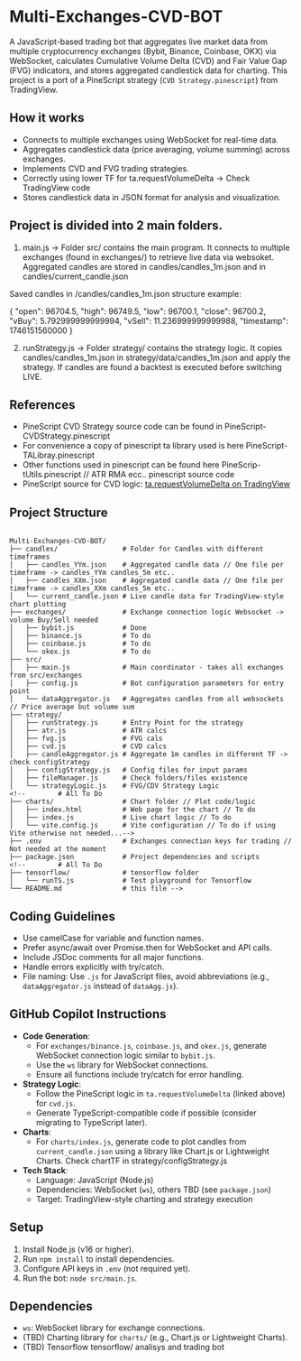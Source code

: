 # Multi-Exchanges-CVD-BOT

A JavaScript-based trading bot that aggregates live market data from multiple cryptocurrency exchanges (Bybit, Binance, Coinbase, OKX) via WebSocket, calculates Cumulative Volume Delta (CVD) and Fair Value Gap (FVG) indicators, and stores aggregated candlestick data for charting. This project is a port of a PineScript strategy (`CVD Strategy.pinescript`) from TradingView.

## How it works
- Connects to multiple exchanges using WebSocket for real-time data.
- Aggregates candlestick data (price averaging, volume summing) across exchanges.
- Implements CVD and FVG trading strategies.
- Correctly using lower TF for ta.requestVolumeDelta -> Check TradingView code
- Stores candlestick data in JSON format for analysis and visualization.

## Project is divided into 2 main folders.

1) main.js -> Folder src/ contains the main program. It connects to multiple exchanges (found in exchanges/) to retrieve live data via websoket. Aggregated candles are stored in candles/candles_1m.json and in candles/current_candle.json

Saved candles in /candles/candles_1m.json structure example:

{
    "open": 96704.5,
    "high": 96749.5,
    "low": 96700.1,
    "close": 96700.2,
    "vBuy": 5.792999999999994,
    "vSell": 11.236999999999988,
    "timestamp": 1746151560000
  }

2) runStrategy.js -> Folder strategy/ contains the strategy logic. It copies candles/candles_1m.json in strategy/data/candles_1m.json and apply the strategy. If candles are found a backtest is executed before switching LIVE.


## References
- PineScript CVD Strategy source code can be found in PineScript-CVDStrategy.pinescript
- For convenience a copy of pinescript ta library used is here PineScript-TALibray.pinescript
- Other functions used in pinescript can be found here PineScrip-tUtils.pinescript // ATR RMA ecc.. pinescript source code
- PineScript source for CVD logic: [ta.requestVolumeDelta on TradingView](https://www.tradingview.com/script/BICzyhq0-ta/)


## Project Structure

```plaintext

Multi-Exchanges-CVD-BOT/
├── candles/                # Folder for Candles with different timeframes
│   ├── candles_YYm.json    # Aggregated candle data // One file per timeframe -> candles_YYm candles_5m etc..
│   ├── candles_XXm.json    # Aggregated candle data // One file per timeframe -> candles_XXm candles_5m etc..
│   └── current_candle.json # Live candle data for TradingView-style chart plotting
├── exchanges/              # Exchange connection logic Websocket -> volume Buy/Sell needed
│   ├── bybit.js            # Done
│   ├── binance.js          # To do
│   ├── coinbase.js         # To do
│   └── okex.js             # To do
├── src/
│   ├── main.js             # Main coordinator - takes all exchanges from src/exchanges
│   ├── config.js           # Bot configuration parameters for entry point
│   └── dataAggregator.js   # Aggregates candles from all websockets // Price average but volume sum
├── strategy/
│   ├── runStrategy.js      # Entry Point for the strategy
│   ├── atr.js              # ATR calcs
│   ├── fvg.js              # FVG cals
│   ├── cvd.js              # CVD calcs
│   ├── candleAggregator.js # Aggregate 1m candles in different TF -> check configStrategy
│   ├── configStrategy.js   # Config files for input params
│   ├── fileManager.js      # Check folders/files existence
│   └── strategyLogic.js    # FVG/CDV Strategy Logic
<!--        # All To Do   
├── charts/                 # Chart folder // Plot code/logic
│   ├── index.html          # Web page for the chart // To do
│   ├── index.js            # Live chart logic // To do
│   └── vite.config.js      # Vite configuration // To do if using Vite otherwise not needed...-->
├── .env                    # Exchanges connection keys for trading // Not needed at the moment
├── package.json            # Project dependencies and scripts
<!--        # All To Do
├── tensorflow/             # tensorflow folder 
│   └── runTS.js            # Test playground for Tensorflow 
└── README.md               # this file -->
```

## Coding Guidelines
- Use camelCase for variable and function names.
- Prefer async/await over Promise.then for WebSocket and API calls.
- Include JSDoc comments for all major functions.
- Handle errors explicitly with try/catch.
- File naming: Use `.js` for JavaScript files, avoid abbreviations (e.g., `dataAggregator.js` instead of `dataAgg.js`).

## GitHub Copilot Instructions
- **Code Generation**:
  - For `exchanges/binance.js`, `coinbase.js`, and `okex.js`, generate WebSocket connection logic similar to `bybit.js`.
  - Use the `ws` library for WebSocket connections.
  - Ensure all functions include try/catch for error handling.
- **Strategy Logic**:
  - Follow the PineScript logic in `ta.requestVolumeDelta` (linked above) for `cvd.js`.
  - Generate TypeScript-compatible code if possible (consider migrating to TypeScript later).
- **Charts**:
  - For `charts/index.js`, generate code to plot candles from `current_candle.json` using a library like Chart.js or Lightweight Charts. Check chartTF in strategy/configStrategy.js
- **Tech Stack**:
    - Language: JavaScript (Node.js)
    - Dependencies: WebSocket (`ws`), others TBD (see `package.json`)
    - Target: TradingView-style charting and strategy execution


## Setup
1. Install Node.js (v16 or higher).
2. Run `npm install` to install dependencies.
3. Configure API keys in `.env` (not required yet).
4. Run the bot: `node src/main.js`.

## Dependencies
- `ws`: WebSocket library for exchange connections.
- (TBD) Charting library for `charts/` (e.g., Chart.js or Lightweight Charts).
- (TBD) Tensorflow tensorflow/ analisys and trading bot
